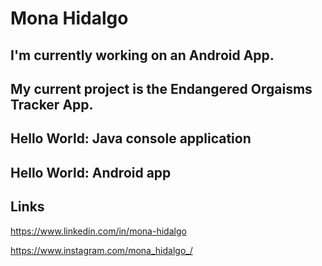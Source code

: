 # Mona Hidalgo 

## I'm currently working on an Android App.

## My current project is the Endangered Orgaisms Tracker App.

## Hello World: Java console application 

## Hello World: Android app 

## Links 

https://www.linkedin.com/in/mona-hidalgo 

https://www.instagram.com/mona_hidalgo_/
